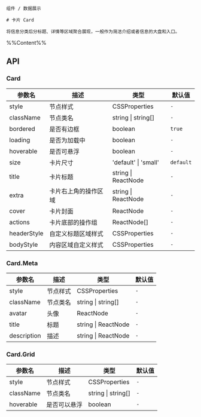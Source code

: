 `````
组件 / 数据展示

# 卡片 Card

将信息分类后分标题、详情等区域聚合展现，一般作为简洁介绍或者信息的大盘和入口。
`````

%%Content%%

## API

### Card

|参数名|描述|类型|默认值|
|---|---|---|---|
|style|节点样式|CSSProperties |`-`|
|className|节点类名|string \| string[] |`-`|
|bordered|是否有边框|boolean |`true`|
|loading|是否为加载中|boolean |`-`|
|hoverable|是否可悬浮|boolean |`-`|
|size|卡片尺寸|'default' \| 'small' |`default`|
|title|卡片标题|string \| ReactNode |`-`|
|extra|卡片右上角的操作区域|string \| ReactNode |`-`|
|cover|卡片封面|ReactNode |`-`|
|actions|卡片底部的操作组|ReactNode[] |`-`|
|headerStyle|自定义标题区域样式|CSSProperties |`-`|
|bodyStyle|内容区域自定义样式|CSSProperties |`-`|

### Card.Meta

|参数名|描述|类型|默认值|
|---|---|---|---|
|style|节点样式|CSSProperties |`-`|
|className|节点类名|string \| string[] |`-`|
|avatar|头像|ReactNode |`-`|
|title|标题|string \| ReactNode |`-`|
|description|描述|string \| ReactNode |`-`|

### Card.Grid

|参数名|描述|类型|默认值|
|---|---|---|---|
|style|节点样式|CSSProperties |`-`|
|className|节点类名|string \| string[] |`-`|
|hoverable|是否可以悬浮|boolean |`-`|
